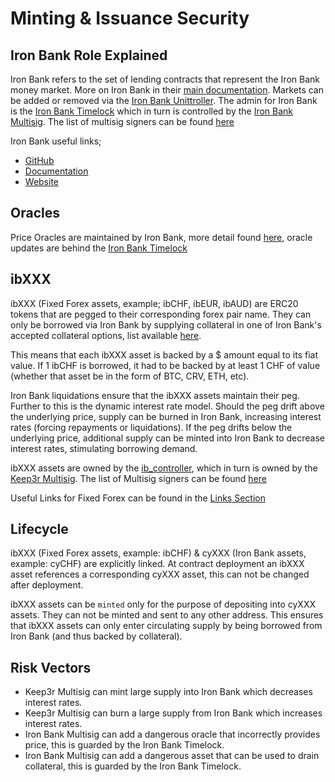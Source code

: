 # Minting & Issuance Security

## Iron Bank Role Explained

Iron Bank refers to the set of lending contracts that represent the Iron Bank money market. More on Iron Bank in their [main documentation](https://docs.ib.xyz/). Markets can be added or removed via the [Iron Bank Unittroller](https://etherscan.io/address/0xAB1c342C7bf5Ec5F02ADEA1c2270670bCa144CbB). The admin for Iron Bank is the [Iron Bank Timelock](https://etherscan.io/address/0x5b12f04e22384b01f42ed14da23eacd21f14ac17#code) which in turn is controlled by the [Iron Bank Multisig](https://etherscan.io/address/0xa5fc0bbfcd05827ed582869b7254b6f141ba84eb#code). The list of multisig signers can be found [here](https://gnosis-safe.io/app/eth:0xA5fC0BbfcD05827ed582869b7254b6f141BA84Eb/settings/owners)

Iron Bank useful links;

* [GitHub](https://github.com/ibdotxyz)
* [Documentation](https://docs.ib.xyz/v/ethereum/)
* [Website](https://app.ib.xyz/)

## Oracles

Price Oracles are maintained by Iron Bank, more detail found [here](https://docs.ib.xyz/v/ethereum/lending-market/price-oracle), oracle updates are behind the [Iron Bank Timelock](https://etherscan.io/address/0x5b12f04e22384b01f42ed14da23eacd21f14ac17#code)

## ibXXX

ibXXX (Fixed Forex assets, example; ibCHF, ibEUR, ibAUD) are ERC20 tokens that are pegged to their corresponding forex pair name. They can only be borrowed via Iron Bank by supplying collateral in one of Iron Bank's accepted collateral options, list available [here](https://docs.ib.xyz/v/ethereum/lending-market/collateral-factor).

This means that each ibXXX asset is backed by a $ amount equal to its fiat value. If 1 ibCHF is borrowed, it had to be backed by at least 1 CHF of value (whether that asset be in the form of BTC, CRV, ETH, etc).

Iron Bank liquidations ensure that the ibXXX assets maintain their peg. Further to this is the dynamic interest rate model. Should the peg drift above the underlying price, supply can be burned in Iron Bank, increasing interest rates (forcing repayments or liquidations). If the peg drifts below the underlying price, additional supply can be minted into Iron Bank to decrease interest rates, stimulating borrowing demand.

ibXXX assets are owned by the [ib\_controller](https://etherscan.io/address/0xa511da90c2f4c557456cd84cd003a1f74c202d80#code), which in turn is owned by the [Keep3r Multisig](https://etherscan.io/address/0x0d5dc686d0a2abbfdafdfb4d0533e886517d4e83). The list of Multisig signers can be found [here](https://gnosis-safe.io/app/eth:0x0d5dc686d0a2abbfdafdfb4d0533e886517d4e83/settings/owners)

Useful Links for Fixed Forex can be found in the [Links Section](broken-reference)

## Lifecycle

ibXXX (Fixed Forex assets, example: ibCHF) & cyXXX (Iron Bank assets, example: cyCHF) are explicitly linked. At contract deployment an ibXXX asset references a corresponding cyXXX asset, this can not be changed after deployment.

ibXXX assets can be `minted` only for the purpose of depositing into cyXXX assets. They can not be minted and sent to any other address. This ensures that ibXXX assets can only enter circulating supply by being borrowed from Iron Bank (and thus backed by collateral).

## Risk Vectors

* Keep3r Multisig can mint large supply into Iron Bank which decreases interest rates.
* Keep3r Multisig can burn a large supply from Iron Bank which increases interest rates.
* Iron Bank Multisig can add a dangerous oracle that incorrectly provides price, this is guarded by the Iron Bank Timelock.
* Iron Bank Multisig can add a dangerous asset that can be used to drain collateral, this is guarded by the Iron Bank Timelock.
